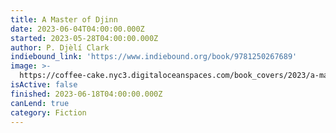 ```yaml
---
title: A Master of Djinn
date: 2023-06-04T04:00:00.000Z
started: 2023-05-28T04:00:00.000Z
author: P. Djèlí Clark
indiebound_link: 'https://www.indiebound.org/book/9781250267689'
image: >-
  https://coffee-cake.nyc3.digitaloceanspaces.com/book_covers/2023/a-master-of-djinn.jpg
isActive: false
finished: 2023-06-18T04:00:00.000Z
canLend: true
category: Fiction
---
```


